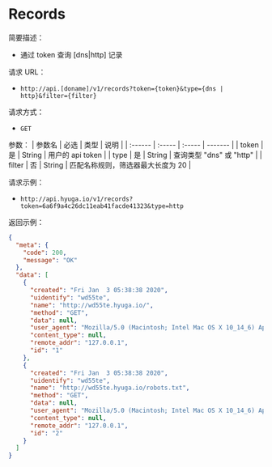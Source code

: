 # Records

简要描述：

- 通过 token 查询 [dns|http] 记录

请求 URL：

- `http://api.[doname]/v1/records?token={token}&type={dns | http}&filter={filter}`

请求方式：

- `GET`

参数：
| 参数名 | 必选 | 类型 | 说明 |
| :------ | :----- | :----- | ------- |
| token | 是 | String | 用户的 api token |
| type | 是 | String | 查询类型 "dns" 或 "http" |
| filter | 否 | String | 匹配名称规则，筛选器最大长度为 20 |

请求示例：

- `http://api.hyuga.io/v1/records?token=6a6f9a4c26dc11eab41facde41323&type=http`

返回示例：

```json
{
  "meta": {
    "code": 200,
    "message": "OK"
  },
  "data": [
    {
      "created": "Fri Jan  3 05:38:38 2020",
      "uidentify": "wd55te",
      "name": "http://wd55te.hyuga.io/",
      "method": "GET",
      "data": null,
      "user_agent": "Mozilla/5.0 (Macintosh; Intel Mac OS X 10_14_6) AppleWebKit/537.36 (KHTML, like Gecko) Chrome/79.0.3945.88 Safari/537.36",
      "content_type": null,
      "remote_addr": "127.0.0.1",
      "id": "1"
    },
    {
      "created": "Fri Jan  3 05:38:38 2020",
      "uidentify": "wd55te",
      "name": "http://wd55te.hyuga.io/robots.txt",
      "method": "GET",
      "data": null,
      "user_agent": "Mozilla/5.0 (Macintosh; Intel Mac OS X 10_14_6) AppleWebKit/537.36 (KHTML, like Gecko) Chrome/79.0.3945.88 Safari/537.36",
      "content_type": null,
      "remote_addr": "127.0.0.1",
      "id": "2"
    }
  ]
}
```
